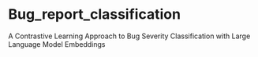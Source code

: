 # Bug_report_classification
A Contrastive Learning Approach to Bug Severity Classification with Large Language Model Embeddings
